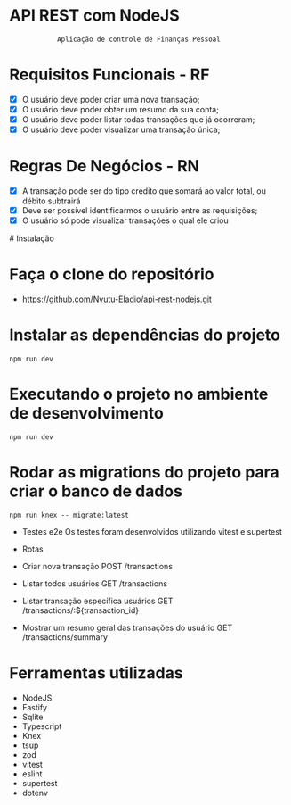 # API REST com NodeJS

                Aplicação de controle de Finanças Pessoal

# Requisitos Funcionais - RF

- [x] O usuário deve poder criar uma nova transação;
- [x] O usuário deve poder obter um resumo da sua conta;
- [x] O usuário deve poder listar todas transações que já ocorreram;
- [x] O usuário deve poder visualizar uma transação única;

# Regras De Negócios - RN

- [x] A transação pode ser do tipo crédito que somará ao valor total, ou débito subtrairá
- [x] Deve ser possível identificarmos o usuário entre as requisições;
- [x] O usuário só pode visualizar transações o qual ele criou

<p>
# Instalação

# Faça o clone do repositório
- https://github.com/Nvutu-Eladio/api-rest-nodejs.git

# Instalar as dependências do projeto

    npm run dev

# Executando o projeto no ambiente de desenvolvimento
    npm run dev
  
# Rodar as migrations do projeto para criar o banco de dados
    npm run knex -- migrate:latest
</p>

- Testes e2e
    Os testes foram desenvolvidos utilizando vitest e supertest

- Rotas

- Criar nova transação
    POST /transactions

- Listar todos usuários
    GET /transactions

- Listar transação específica usuários
    GET /transactions/:${transaction_id}

- Mostrar um resumo geral das transações do usuário
    GET /transactions/summary


# Ferramentas utilizadas

- NodeJS
- Fastify
- Sqlite
- Typescript
- Knex
- tsup
- zod
- vitest
- eslint
- supertest
- dotenv

<p>
